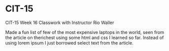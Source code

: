 # CIT-15
CIT-15 Week 16 Classwork with Instructor Rio Waller

Made a fun list of few of the most expensive laptops in the world, seen from the article on therichest using some html and css I learned so far. Instead of using lorem ipsum I just borrowed select text from the article. 
